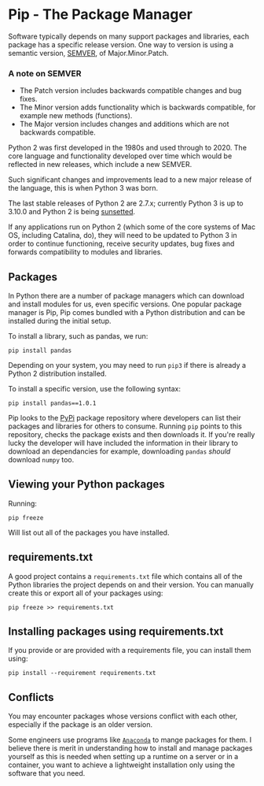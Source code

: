 # Pip - The Package Manager

Software typically depends on many support packages and libraries, each package has a specific release version.  One way to version is using a semantic version, [SEMVER](https://semver.org/), of Major.Minor.Patch.

### A note on SEMVER

- The Patch version includes backwards compatible changes and bug fixes.
- The Minor version adds functionality which is backwards compatible, for example new methods (functions).
- The Major version includes changes and additions which are not backwards compatible.

Python 2 was first developed in the 1980s and used through to 2020.  The core language and functionality developed over time which would be reflected in new releases, which include a new SEMVER.

Such significant changes and improvements lead to a new major release of the language, this is when Python 3 was born.

The last stable releases of Python 2 are 2.7.x; currently Python 3 is up to 3.10.0 and Python 2 is being [sunsetted](https://www.python.org/doc/sunset-python-2/).

If any applications run on Python 2 (which some of the core systems of Mac OS, including Catalina, do), they will need to be updated to Python 3 in order to continue functioning, receive security updates, bug fixes and forwards compatibility to modules and libraries.

## Packages

In Python there are a number of package managers which can download and install modules for us, even specific versions. One popular package manager is Pip, Pip comes bundled with a Python distribution and can be installed during the initial setup.

To install a library, such as pandas, we run:

    pip install pandas

Depending on your system, you may need to run `pip3` if there is already a Python 2 distribution installed.

To install a specific version, use the following syntax:

    pip install pandas==1.0.1

Pip looks to the [PyPi](https://pypi.org/) package repository where developers can list their packages and libraries for others to consume. Running `pip` points to this repository, checks the package exists and then downloads it. If you're really lucky the developer will have included the information in their library to download an dependancies for example, downloading `pandas` _should_ download `numpy` too.

## Viewing your Python packages

Running:

    pip freeze

Will list out all of the packages you have installed.

## requirements.txt

A good project contains a `requirements.txt` file which contains all of the Python libraries the project depends on and their version. You can manually create this or export all of your packages using:

    pip freeze >> requirements.txt

## Installing packages using requirements.txt

If you provide or are provided with a requirements file, you can install them using:

    pip install --requirement requirements.txt

## Conflicts

You may encounter packages whose versions conflict with each other, especially if the package is an older version.

Some engineers use programs like [`Anaconda`](https://www.anaconda.com/) to mange packages for them. I believe there is merit in understanding how to install and manage packages yourself as this is needed when setting up a runtime on a server or in a container, you want to achieve a lightweight installation only using the software that
you need.
